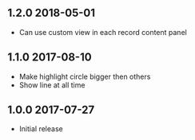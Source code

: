 ## 1.2.0 2018-05-01

* Can use custom view in each record content panel

## 1.1.0 2017-08-10

* Make highlight circle bigger then others
* Show line at all time

## 1.0.0 2017-07-27

* Initial release